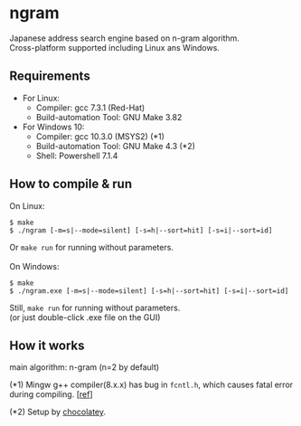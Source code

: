 # ngram
Japanese address search engine based on n-gram algorithm.<br>
Cross-platform supported including Linux ans Windows.

## Requirements
- For Linux:
  - Compiler: gcc 7.3.1 (Red-Hat)
  - Build-automation Tool: GNU Make 3.82
- For Windows 10:
  - Compiler: gcc 10.3.0 (MSYS2) (*1)
  - Build-automation Tool: GNU Make 4.3 (*2)
  - Shell: Powershell 7.1.4

## How to compile & run
On Linux:
```
$ make
$ ./ngram [-m=s|--mode=silent] [-s=h|--sort=hit] [-s=i|--sort=id]
```
Or `make run` for running without parameters.
<br><br>
On Windows:
```
$ make
$ ./ngram.exe [-m=s|--mode=silent] [-s=h|--sort=hit] [-s=i|--sort=id]
```
Still, `make run` for running without parameters.<br>
(or just double-click .exe file on the GUI)

## How it works
main algorithm: n-gram (n=2 by default)

(*1) Mingw g++ compiler(8.x.x) has bug in `fcntl.h`, which causes fatal error during compiling. [[ref](https://sourceforge.net/p/mingw-w64/bugs/737/)]

(*2) Setup by [chocolatey](https://chocolatey.org/install).